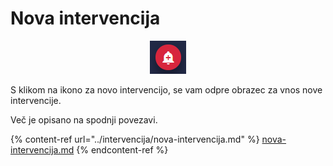 # Nova intervencija

<div align="center"><img src="../.gitbook/assets/nova_intervencija.PNG" alt="Ikona za novo intervencijo."></div>

S klikom na ikono za novo intervencijo, se vam odpre obrazec za vnos nove intervencije.

Več je opisano na spodnji povezavi.

{% content-ref url="../intervencija/nova-intervencija.md" %}
[nova-intervencija.md](../intervencija/nova-intervencija.md)
{% endcontent-ref %}

